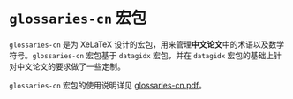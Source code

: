 # `glossaries-cn` 宏包

`glossaries-cn` 是为 XeLaTeX 设计的宏包，用来管理**中文论文**中的术语以及数学符号。`glossaries-cn` 宏包基于 `datagidx` 宏包，并在 `datagidx` 宏包的基础上针对中文论文的要求做了一些定制。

`glossaries-cn` 宏包的使用说明详见 [glossaries-cn.pdf]。

[glossaries-cn.pdf]:https://github.com/zqmillet/glossaries-cn/blob/master/glossaries-cn.pdf